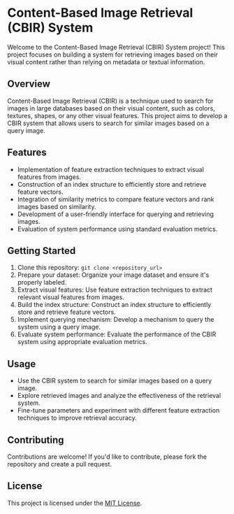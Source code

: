 # Content-Based Image Retrieval (CBIR) System

Welcome to the Content-Based Image Retrieval (CBIR) System project! This project focuses on building a system for retrieving images based on their visual content rather than relying on metadata or textual information.

## Overview
Content-Based Image Retrieval (CBIR) is a technique used to search for images in large databases based on their visual content, such as colors, textures, shapes, or any other visual features. This project aims to develop a CBIR system that allows users to search for similar images based on a query image.

## Features
- Implementation of feature extraction techniques to extract visual features from images.
- Construction of an index structure to efficiently store and retrieve feature vectors.
- Integration of similarity metrics to compare feature vectors and rank images based on similarity.
- Development of a user-friendly interface for querying and retrieving images.
- Evaluation of system performance using standard evaluation metrics.

## Getting Started
1. Clone this repository: `git clone <repository_url>`
2. Prepare your dataset: Organize your image dataset and ensure it's properly labeled.
3. Extract visual features: Use feature extraction techniques to extract relevant visual features from images.
4. Build the index structure: Construct an index structure to efficiently store and retrieve feature vectors.
5. Implement querying mechanism: Develop a mechanism to query the system using a query image.
6. Evaluate system performance: Evaluate the performance of the CBIR system using appropriate evaluation metrics.

## Usage
- Use the CBIR system to search for similar images based on a query image.
- Explore retrieved images and analyze the effectiveness of the retrieval system.
- Fine-tune parameters and experiment with different feature extraction techniques to improve retrieval accuracy.

## Contributing
Contributions are welcome! If you'd like to contribute, please fork the repository and create a pull request.

## License
This project is licensed under the [MIT License](LICENSE).

